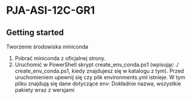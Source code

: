 # PJA-ASI-12C-GR1

## Getting started

Tworzenie środowiska miniconda
1.	Pobrać miniconda z oficjalnej strony.
2.	Uruchomić w PowerShell skrypt create_env_conda.ps1 (wpisując ./ create_env_conda.ps1, kiedy znajdujesz się w katalogu z tym).
Przed uruchomieniem upewnij się czy plik environments.yml istnieje. W tym pliku znajdują się dane dotyczące env:
Dokładnie nazwa, wszystkie pakiety wraz z wersjami
